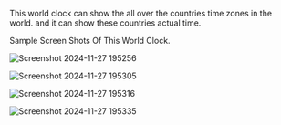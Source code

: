 This world clock can show the all over the countries time zones in the world. and it can show these countries actual time.

  Sample Screen Shots Of This World Clock.

![Screenshot 2024-11-27 195256](https://github.com/user-attachments/assets/2d0f8e55-1d73-43fa-94ce-72ff7488113c)

![Screenshot 2024-11-27 195305](https://github.com/user-attachments/assets/953f4ccb-390a-4167-b7bc-f52a11c125ba)

![Screenshot 2024-11-27 195316](https://github.com/user-attachments/assets/21aa9176-82c2-4bf0-bdc6-15a0e9d1d230)

![Screenshot 2024-11-27 195335](https://github.com/user-attachments/assets/1b2d155b-fc10-4daf-99bc-f188301ab0c4)

